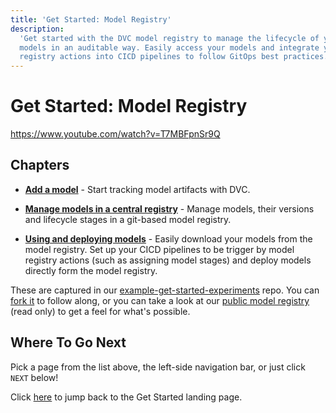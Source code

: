 ```yaml
---
title: 'Get Started: Model Registry'
description:
  'Get started with the DVC model registry to manage the lifecycle of your
  models in an auditable way. Easily access your models and integrate your model
  registry actions into CICD pipelines to follow GitOps best practices.'
---
```


# Get Started: Model Registry

https://www.youtube.com/watch?v=T7MBFpnSr9Q

## Chapters

- **[Add a model]** - Start tracking model artifacts with DVC.

- **[Manage models in a central registry]** - Manage models, their versions and
  lifecycle stages in a git-based model registry.

- **[Using and deploying models]** - Easily download your models from the model
  registry. Set up your CICD pipelines to be trigger by model registry actions
  (such as assigning model stages) and deploy models directly form the model
  registry.

[Add a model]: /doc/start/model-registry/add-model
[Manage models in a central registry]: /doc/start/model-registry/manage-models
[Using and deploying models]: /doc/start/model-registry/model-cicd

<admon type="info">

These are captured in our [example-get-started-experiments] repo. You can [fork
it][example-get-started-experiments-fork] to follow along, or you can take a
look at our
[public model registry](https://studio.iterative.ai/team/Iterative/models) (read
only) to get a feel for what's possible.

[example-get-started-experiments]:
  https://github.com/iterative/example-get-started-experiments
[example-get-started-experiments-fork]:
  https://github.com/iterative/example-get-started-experiments/fork

</admon>

## Where To Go Next

Pick a page from the list above, the left-side navigation bar, or just click
`NEXT` below!

Click [here](/doc/start/) to jump back to the Get Started landing page.
